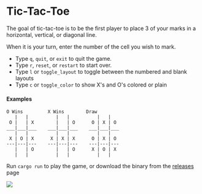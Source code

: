 # Tic-Tac-Toe
The goal of tic-tac-toe is to be the first player to place 3
of your marks in a horizontal, vertical, or diagonal line.

When it is your turn, enter the number of the cell you wish to mark.

- Type `q`, `quit`, or `exit` to quit the game.
- Type `r`, `reset`, or `restart` to start over.
- Type `l` or `toggle_layout` to toggle between the numbered and blank layouts
- Type `c` or `toggle_color` to show X's and O's colored or plain

#### Examples
```
O Wins         X Wins        Draw
   |   |          |   |          |   |      
 O |   | X        |   | O      O | X | O 
___|___|___    ___|___|___    ___|___|___
   |   |          |   |          |   |    
 X | O | X      X | X | X      O | X | O 
---|---|---    ---|---|---    ---|---|--- 
   |   | O        |   | O      X | O | X
   |   |          |   |          |   |   
```

Run `cargo run` to play the game, or download the binary from the [releases](https://github.com/Villarrealized/tic-tac-toe-cli/releases) page

![](https://user-images.githubusercontent.com/5977736/83929730-a6273b80-a751-11ea-8358-40f069b7f836.png)